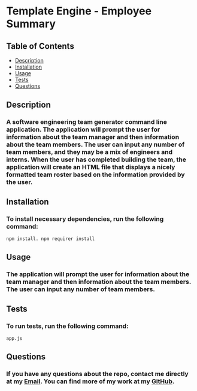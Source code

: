 # **Template Engine - Employee Summary**

## Table of Contents
- [Description](#description)
- [Installation](#installation)
- [Usage](#usage)
- [Tests](#tests)
- [Questions](#questions)

## Description
### A software engineering team generator command line application. The application will prompt the user for information about the team manager and then information about the team members. The user can input any number of team members, and they may be a mix of engineers and interns. When the user has completed building the team, the application will create an HTML file that displays a nicely formatted team roster based on the information provided by the user.

## Installation
### To install necessary dependencies, run the following command: 
```
npm install. npm requirer install
```

## Usage
### The application will prompt the user for information about the team manager and then information about the team members. The user can input any number of team members.

## Tests
### To run tests, run the following command: 
 ``` 
app.js
 ```

## Questions
### If you have any questions about the repo, contact me directly at my [Email](mailto:tset). You can find more of my work at my [GitHub](https://github.com/tse).

